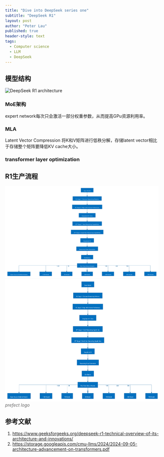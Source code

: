 ```yaml
---
title: "Dive into DeepSeek series one"
subtitle: "DeepSeek R1"
layout: post
author: "Peter Lau"
published: true
header-style: text
tags:
  - Computer science
  - LLM
  - DeepSeek 
---
```



## 模型结构

![DeepSeek R1 architecture](https://media.geeksforgeeks.org/wp-content/uploads/20250203194805367699/architecture.webp)


### MoE架构

expert network每次只会激活一部分权重参数，从而提高GPu资源利用率。

### MLA

Latent Vector Compression 将K和V矩阵进行低秩分解，存储latent vector相比于存储整个矩阵要降低KV cache大小。

### transformer layer optimization




## R1生产流程

<div>
<img class="shadow" src="/img/deepseek/DeepSeek R1.png" width="500" height="300>
</div>


<figure style="text-align: center">
    <img class="DeepSeek R1" src="/img/deepseek/DeepSeek R1.png" width="600" height="400">
    <figcaption style="font-style: italic; color: #666;">prefect logo</figcaption>
</figure>


## 参考文献

1. https://www.geeksforgeeks.org/deepseek-r1-technical-overview-of-its-architecture-and-innovations/
2. https://storage.googleapis.com/cmu-llms/2024/2024-09-05-architecture-advancement-on-transformers.pdf